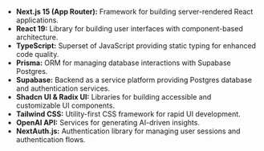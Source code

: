 - **Next.js 15 (App Router):** Framework for building server-rendered React applications.
- **React 19:** Library for building user interfaces with component-based architecture.
- **TypeScript:** Superset of JavaScript providing static typing for enhanced code quality.
- **Prisma:** ORM for managing database interactions with Supabase Postgres.
- **Supabase:** Backend as a service platform providing Postgres database and authentication services.
- **Shadcn UI & Radix UI:** Libraries for building accessible and customizable UI components.
- **Tailwind CSS:** Utility-first CSS framework for rapid UI development.
- **OpenAI API:** Services for generating AI-driven insights.
- **NextAuth.js:** Authentication library for managing user sessions and authentication flows.
